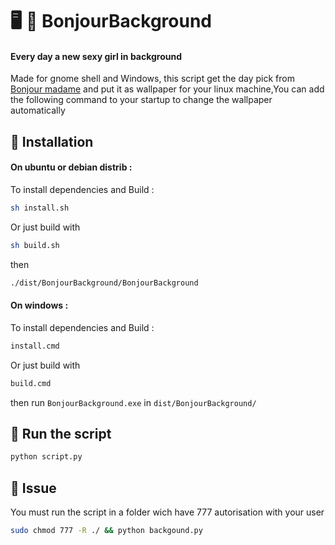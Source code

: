 # 🖥️ 👙 BonjourBackground

#### Every day a new sexy girl in background
Made for gnome shell and Windows, this script get the day pick from [Bonjour madame](http://dites.bonjourmadame.fr "Bonjour madame") and put it as wallpaper for your linux machine,You can add the following command to your startup to change the wallpaper automatically
## 🔧 Installation
#### On ubuntu or debian distrib :
To install dependencies and Build :
```bash
sh install.sh
```

Or just build with
```bash
sh build.sh
```

then
```bash
./dist/BonjourBackground/BonjourBackground
```

#### On windows :
To install dependencies and Build :
```bash
install.cmd
```

Or just build with
```bash
build.cmd
```

then run `BonjourBackground.exe` in `dist/BonjourBackground/`

<!-- *   Or you can [Download](http://arnaudtriolet.fr/BonjourBackground.zip "Download") the executable version and add it to your startup -->

## 🏃‍ Run the script
```bash
python script.py
```

## 🐞 Issue
You must run the script in a folder wich have 777 autorisation with your user
```bash
sudo chmod 777 -R ./ && python backgound.py
```
